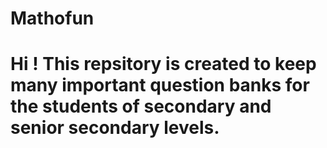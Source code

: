 # Mathofun
# Hi ! This repsitory is created to keep many important question banks for the students of secondary and senior secondary levels.
